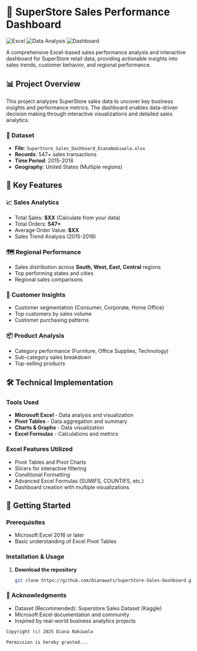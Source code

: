 # 🏪 SuperStore Sales Performance Dashboard

![Excel](https://img.shields.io/badge/Microsoft_Excel-217346?style=for-the-badge&logo=microsoft-excel&logoColor=white)
![Data Analysis](https://img.shields.io/badge/Data_Analysis-FF6B6B?style=for-the-badge)
![Dashboard](https://img.shields.io/badge/Dashboard-4ECDC4?style=for-the-badge)

A comprehensive Excel-based sales performance analysis and interactive dashboard for SuperStore retail data, providing actionable insights into sales trends, customer behavior, and regional performance.

## 📊 Project Overview

This project analyzes SuperStore sales data to uncover key business insights and performance metrics. The dashboard enables data-driven decision making through interactive visualizations and detailed sales analytics.

### 📁 Dataset
- **File**: `SuperStore_Sales_Dashboard_DianaNakiwala.xlsx`
- **Records**: 547+ sales transactions
- **Time Period**: 2015-2018
- **Geography**: United States (Multiple regions)

## 🎯 Key Features

### 📈 Sales Analytics
- Total Sales: **$XX** (Calculate from your data)
- Total Orders: **547+**
- Average Order Value: **$XX**
- Sales Trend Analysis (2015-2018)

### 🗺️ Regional Performance
- Sales distribution across **South, West, East, Central** regions
- Top performing states and cities
- Regional sales comparisons

### 👥 Customer Insights
- Customer segmentation (Consumer, Corporate, Home Office)
- Top customers by sales volume
- Customer purchasing patterns

### 📦 Product Analysis
- Category performance (Furniture, Office Supplies, Technology)
- Sub-category sales breakdown
- Top-selling products

## 🛠️ Technical Implementation

### Tools Used
- **Microsoft Excel** - Data analysis and visualization
- **Pivot Tables** - Data aggregation and summary
- **Charts & Graphs** - Data visualization
- **Excel Formulas** - Calculations and metrics

### Excel Features Utilized
- Pivot Tables and Pivot Charts
- Slicers for interactive filtering
- Conditional Formatting
- Advanced Excel Formulas (SUMIFS, COUNTIFS, etc.)
- Dashboard creation with multiple visualizations

## 🚀 Getting Started

### Prerequisites
- Microsoft Excel 2016 or later
- Basic understanding of Excel Pivot Tables

### Installation & Usage
1. **Download the repository**
   ```bash
   git clone https://github.com/Dianawats/SuperStore-Sales-Dashboard.git


### 🙏 Acknowledgments
- Dataset (Recommended): Superstore Sales Dataset (Kaggle)
- Microsoft Excel documentation and community
- Inspired by real-world business analytics projects

```markdown
Copyright (c) 2025 Diana Nakiwala

Permission is hereby granted...
